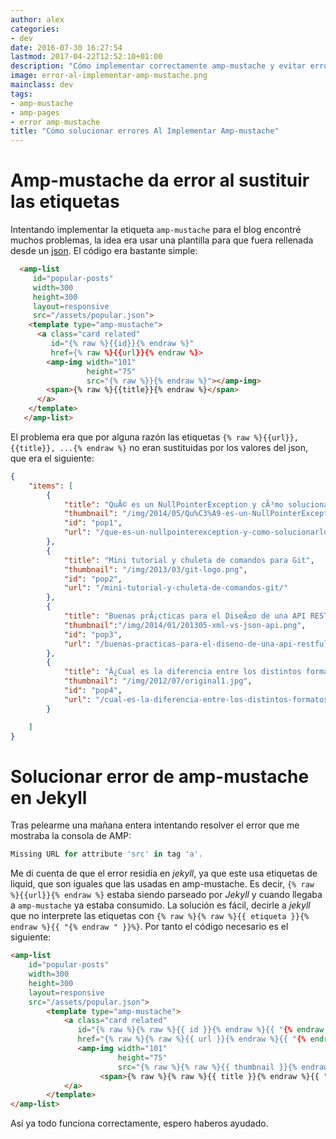 ```yaml
---
author: alex
categories:
- dev
date: 2016-07-30 16:27:54
lastmod: 2017-04-22T12:52:10+01:00
description: "Cómo implementar correctamente amp-mustache y evitar errores en Jekyll"
image: error-al-implementar-amp-mustache.png
mainclass: dev
tags:
- amp-mustache
- amp-pages
- error amp-mustache
title: "Cómo solucionar errores Al Implementar Amp-mustache"
---
```


# Amp-mustache da error al sustituir las etiquetas #

Intentando implementar la etiqueta `amp-mustache` para el blog encontré muchos problemas, la idea era usar una plantilla para que fuera rellenada desde un [json](/como-mapear-json-a-objetos-java-con-jackson-objectmapper/ "Cómo mapear json a objetos Java con jackson ObjectMapper"). El código era bastante simple:

<!--more--><!--ad-->

```html
  <amp-list
     id="popular-posts"
     width=300
     height=300
     layout=responsive
     src="/assets/popular.json">
    <template type="amp-mustache">
      <a class="card related"
         id="{% raw %}{{id}}{% endraw %}"
         href={% raw %}{{url}}{% endraw %}>
        <amp-img width="101"
                 height="75"
                 src="{% raw %}}{% endraw %}"></amp-img>
        <span>{% raw %}{{title}}{% endraw %}</span>
      </a>
    </template>
   </amp-list>
```

El problema era que por alguna razón las etiquetas `{% raw %}{{url}}, {{title}}, ...{% endraw %}` no eran sustituidas por los valores del json, que era el siguiente:

```json
{
    "items": [
        {
            "title": "QuÃ© es un NullPointerException y cÃ³mo solucionarlo",
            "thumbnail": "/img/2014/05/Qu%C3%A9-es-un-NullPointerException-y-c%C3%B3mo-solucionarlo.png",
            "id": "pop1",
            "url": "/que-es-un-nullpointerexception-y-como-solucionarlo/"
        },
        {
            "title": "Mini tutorial y chuleta de comandos para Git",
            "thumbnail": "/img/2013/03/git-logo.png",
            "id": "pop2",
            "url": "/mini-tutorial-y-chuleta-de-comandos-git/"
        },
        {
            "title": "Buenas prÃ¡cticas para el DiseÃ±o de una API RESTful PragmÃ¡tica",
            "thumbnail":"/img/2014/01/201305-xml-vs-json-api.png",
            "id": "pop3",
            "url": "/buenas-practicas-para-el-diseno-de-una-api-restful-pragmatica/"
        },
        {
            "title": "Â¿Cual es la diferencia entre los distintos formatos de audio, y cual deberÃ­a elegir?",
            "thumbnail": "/img/2012/07/original1.jpg",
            "id": "pop4",
            "url": "/cual-es-la-diferencia-entre-los-distintos-formatos-de-audio-y-cual-deberia-elegir/"
        }

    ]
}
```

# Solucionar error de amp-mustache en Jekyll #

Tras pelearme una mañana entera intentando resolver el error que me mostraba la consola de AMP:

```javascript
Missing URL for attribute 'src' in tag 'a'.
```



Me di cuenta de que el error residía en _jekyll_, ya que este usa etiquetas de liquid, que son iguales que las usadas en amp-mustache. Es decir, `{% raw %}{{url}}{% endraw %}` estaba siendo parseado por _Jekyll_ y cuando llegaba a `amp-mustache` ya estaba consumido. La solución es fácil, decirle a _jekyll_ que no interprete las etiquetas con `{% raw %}{% raw %}{{ etiqueta }}{% endraw %}{{ "{% endraw " }}%}`. Por tanto el código necesario es el siguiente:


```html
<amp-list
    id="popular-posts"
    width=300
    height=300
    layout=responsive
    src="/assets/popular.json">
        <template type="amp-mustache">
            <a class="card related"
               id="{% raw %}{% raw %}{{ id }}{% endraw %}{{ "{% endraw " }}%}"
               href="{% raw %}{% raw %}{{ url }}{% endraw %}{{ "{% endraw " }}%}">
               <amp-img width="101"
                        height="75"
                        src="{% raw %}{% raw %}{{ thumbnail }}{% endraw %}{{ "{% endraw " }}%}"></amp-img>
                    <span>{% raw %}{% raw %}{{ title }}{% endraw %}{{ "{% endraw " }}%}</span>
            </a>
        </template>
</amp-list>
```

Así ya todo funciona correctamente, espero haberos ayudado.
